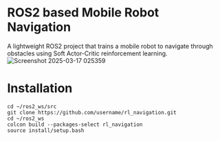 # ROS2 based Mobile Robot Navigation
A lightweight ROS2 project that trains a mobile robot to navigate through obstacles using Soft Actor-Critic reinforcement learning.
![Screenshot 2025-03-17 025359](https://github.com/user-attachments/assets/6afbdb85-c6f9-4d4b-b90d-0c79f1355ae4)

# Installation
```
cd ~/ros2_ws/src
git clone https://github.com/username/rl_navigation.git
cd ~/ros2_ws
colcon build --packages-select rl_navigation
source install/setup.bash
```
